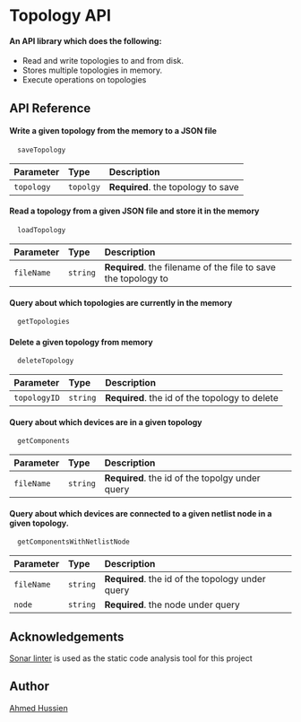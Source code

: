 
# Topology API
#### An API library which does the following:
* Read and write topologies to and from disk.
* Stores multiple topologies in memory.
* Execute operations on topologies


## API Reference

#### Write a given topology from the memory to a JSON file

```java
  saveTopology
```

| Parameter | Type     | Description                |
| :-------- | :------- | :------------------------- |
| `topology` | `topolgy` | **Required**. the topology to save |

#### Read a topology from a given JSON file and store it in the memory

```java
  loadTopology
```

| Parameter | Type     | Description                       |
| :-------- | :------- | :-------------------------------- |
| `fileName`      | `string` | **Required**. the filename of the file to save the topology to |

#### Query about which topologies are currently in the memory

```java
  getTopologies
```

#### Delete a given topology from memory

```java
  deleteTopology
```

| Parameter | Type     | Description                       |
| :-------- | :------- | :-------------------------------- |
| `topologyID`| `string` | **Required**.  the id of the topology to delete|


#### Query about which devices are in a given topology

```java
  getComponents
```

| Parameter | Type     | Description                       |
| :-------- | :------- | :-------------------------------- |
| `fileName`      | `string` | **Required**. the id of the topolgy under query|


#### Query about which devices are connected to a given netlist node in a given topology.

```java
  getComponentsWithNetlistNode
```

| Parameter | Type     | Description                       |
| :-------- | :------- | :-------------------------------- |
| `fileName`      | `string` | **Required**. the id of the topology under query|
|`node`|`string`|**Required**. the node under query|


## Acknowledgements
[Sonar linter](https://www.sonarlint.org/?gclid=CjwKCAjwjtOTBhAvEiwASG4bCIOVg63E8QBH2fYeLoTkZRcnPRXwp9d-oMggES236nUGXZtaQDRCWBoCjqIQAvD_BwE)
 is used as the static code analysis tool for this project

## Author
[Ahmed Hussien](https://www.github.com/Ahmedh12)


